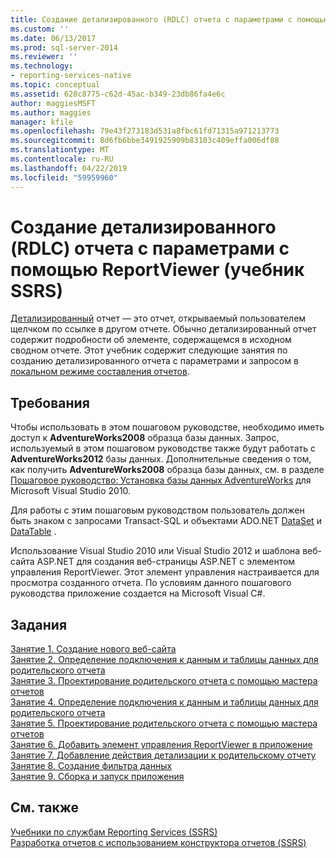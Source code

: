 ```yaml
---
title: Создание детализированного (RDLC) отчета с параметрами с помощью ReportViewer (учебник по службам SSRS) | Документация Майкрософт
ms.custom: ''
ms.date: 06/13/2017
ms.prod: sql-server-2014
ms.reviewer: ''
ms.technology:
- reporting-services-native
ms.topic: conceptual
ms.assetid: 628c8775-c62d-45ac-b349-23db86fa4e6c
author: maggiesMSFT
ms.author: maggies
manager: kfile
ms.openlocfilehash: 79e43f273183d531a8fbc61fd71315a971213773
ms.sourcegitcommit: 8d6fb6bbe3491925909b83103c409effa006df88
ms.translationtype: MT
ms.contentlocale: ru-RU
ms.lasthandoff: 04/22/2019
ms.locfileid: "59959960"
---
```

# <a name="create-a-drillthrough-rdlc-report-with-parameters-using-reportviewer-ssrs-tutorial"></a>Создание детализированного (RDLC) отчета с параметрами с помощью ReportViewer (учебник SSRS)
  [Детализированный](https://technet.microsoft.com/library/ff519554.aspx) отчет — это отчет, открываемый пользователем щелчком по ссылке в другом отчете. Обычно детализированный отчет содержит подробности об элементе, содержащемся в исходном сводном отчете. Этот учебник содержит следующие занятия по созданию детализированного отчета с параметрами и запросом в [локальном режиме составления отчетов](local-vs-connected-mode-report-viewer-reporting-services-sharepoint-mode.md).  
  
## <a name="requirements"></a>Требования  
 Чтобы использовать в этом пошаговом руководстве, необходимо иметь доступ к **AdventureWorks2008** образца базы данных. Запрос, используемый в этом пошаговом руководстве также будут работать с **AdventureWorks2012** базы данных. Дополнительные сведения о том, как получить **AdventureWorks2008** образца базы данных, см. в разделе [Пошаговое руководство: Установка базы данных AdventureWorks](https://msdn.microsoft.com/library/aa992075\(v=vs.100\).aspx) для Microsoft Visual Studio 2010.  
  
 Для работы с этим пошаговым руководством пользователь должен быть знаком с запросами Transact-SQL и объектами ADO.NET [DataSet](https://msdn.microsoft.com/library/system.data.dataset\(v=vs.100\).aspx) и [DataTable](https://msdn.microsoft.com/library/system.data.datatable\(v=vs.100\).aspx) .  
  
 Использование Visual Studio 2010 или Visual Studio 2012 и шаблона веб-сайта ASP.NET для создания веб-страницы ASP.NET с элементом управления ReportViewer. Этот элемент управления настраивается для просмотра созданного отчета. По условиям данного пошагового руководства приложение создается на Microsoft Visual C#.  
  
## <a name="tasks"></a>Задания  
 [Занятие 1. Создание нового веб-сайта](../reporting-services/lesson-1-create-a-new-web-site.md)   
 [Занятие 2. Определение подключения к данным и таблицы данных для родительского отчета](../reporting-services/lesson-2-define-a-data-connection-and-data-table-for-parent-report.md)   
 [Занятие 3. Проектирование родительского отчета с помощью мастера отчетов](../reporting-services/lesson-3-design-the-parent-report-using-the-report-wizard.md)   
 [Занятие 4. Определение подключения к данным и таблицы данных для родительского отчета](../reporting-services/lesson-4-define-a-data-connection-and-data-table-for-child-report.md)   
 [Занятие 5. Проектирование родительского отчета с помощью мастера отчетов](../reporting-services/lesson-5-design-the-child-report-using-the-report-wizard.md)   
 [Занятие 6. Добавить элемент управления ReportViewer в приложение](../reporting-services/lesson-6-add-a-reportviewer-control-to-the-application.md)   
 [Занятие 7. Добавление действия детализации к родительскому отчету](../reporting-services/lesson-7-add-drillthrough-action-on-parent-report.md)   
 [Занятие 8. Создание фильтра данных](../reporting-services/lesson-8-create-a-data-filter.md)   
 [Занятие 9. Сборка и запуск приложения](../reporting-services/lesson-9-build-and-run-the-application.md)  
  
## <a name="see-also"></a>См. также  
 [Учебники по службам Reporting Services &#40;SSRS&#41;](../reporting-services/reporting-services-tutorials-ssrs.md)   
 [Разработка отчетов с использованием конструктора отчетов (SSRS)](tools/design-reporting-services-paginated-reports-with-report-designer-ssrs.md)  
  
  
